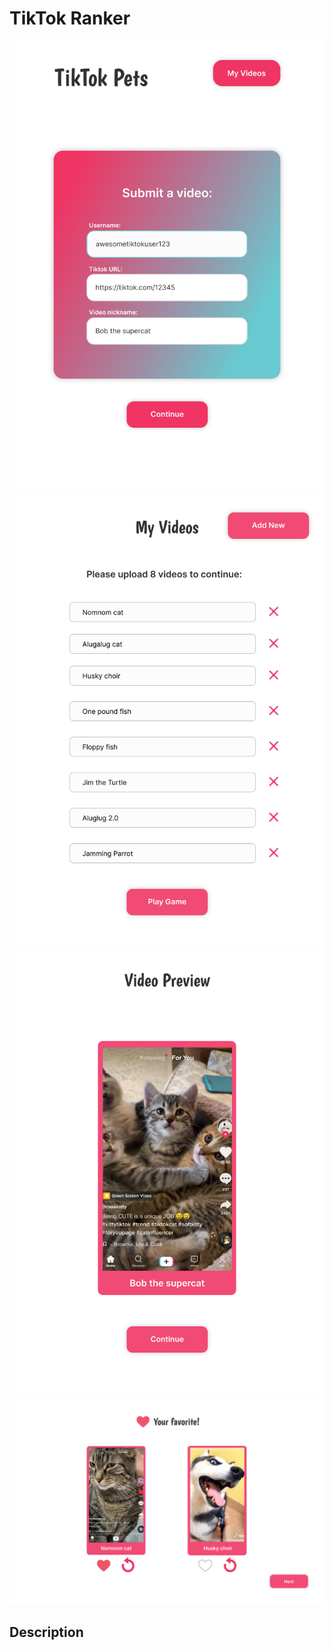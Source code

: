 # TikTok Ranker

<img src="cover_img/tiktokpet1.png" alt="tiktokpet1" width="600"/>
<img src="cover_img/tiktokpet2.png" alt="tiktokpet2" width="600"/>
<img src="cover_img/tiktokpet3.png" alt="tiktokpet3" width="600"/>
<img src="cover_img/tiktokpet4.png" alt="tiktokpet4" width="600"/>

## Description
